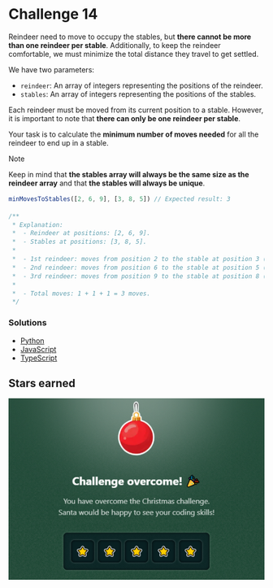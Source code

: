 # Challenge 14

Reindeer need to move to occupy the stables, but **there cannot be more than one reindeer per stable**. Additionally, to keep the reindeer comfortable, we must minimize the total distance they travel to get settled.

We have two parameters:

- `reindeer`: An array of integers representing the positions of the reindeer.
- `stables`: An array of integers representing the positions of the stables.

Each reindeer must be moved from its current position to a stable. However, it is important to note that **there can only be one reindeer per stable**.

Your task is to calculate the **minimum number of moves needed** for all the reindeer to end up in a stable.

> [!NOTE]
> Keep in mind that **the stables array will always be the same size as the reindeer array** and that **the stables will always be unique**.

```js
minMovesToStables([2, 6, 9], [3, 8, 5]) // Expected result: 3

/**
 * Explanation:
 *  - Reindeer at positions: [2, 6, 9].
 *  - Stables at positions: [3, 8, 5].
 *
 *  - 1st reindeer: moves from position 2 to the stable at position 3 (1 move).
 *  - 2nd reindeer: moves from position 6 to the stable at position 5 (1 move).
 *  - 3rd reindeer: moves from position 9 to the stable at position 8 (1 move).
 *
 *  - Total moves: 1 + 1 + 1 = 3 moves.
 */
```

### Solutions

- [Python](./solution.py)
- [JavaScript](./solution.js)
- [TypeScript](./solution.ts)

## Stars earned

![5 stars](../../.github/14-challenge-stars.png)
